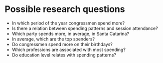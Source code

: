 # Possible research questions

- In which period of the year congressmen spend more?
- Is there a relation between spending patterns and session attendance?
- Which party spends more, in average, in Santa Catarina?
- In average, which are the top spenders?
- Do congressmen spend more on their birthdays?
- Which professions are associated with most spending?
- Do education level relates with spending patterns?